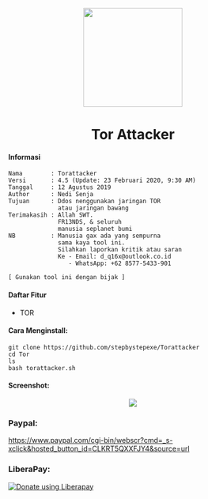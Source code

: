<p align="center">
  <img src="https://github.com/stepbystepexe/Torattacker/blob/master/Logo.png" width="200"/>
</a></p>
<h1 align="center">Tor Attacker</h1>

#### Informasi
```
Nama        : Torattacker
Versi       : 4.5 (Update: 23 Februari 2020, 9:30 AM)
Tanggal     : 12 Agustus 2019
Author      : Nedi Senja
Tujuan      : Ddos nenggunakan jaringan TOR
              atau jaringan bawang
Terimakasih : Allah SWT.
              FR13NDS, & seluruh
              manusia seplanet bumi
NB          : Manusia gax ada yang sempurna
              sama kaya tool ini.
              Silahkan laporkan kritik atau saran
              Ke - Email: d_q16x@outlook.co.id
                 - WhatsApp: +62 8577-5433-901

[ Gunakan tool ini dengan bijak ]
```

#### Daftar Fitur
+ TOR

#### Cara Menginstall:
```
git clone https://github.com/stepbystepexe/Torattacker
cd Tor
ls
bash torattacker.sh
````
#### Screenshot:
<p align="center">
  <img src="https://github.com/stepbystepexe/Torattacker/blob/master/Screenshoot.png">
</a></p>

### Paypal:
https://www.paypal.com/cgi-bin/webscr?cmd=_s-xclick&hosted_button_id=CLKRT5QXXFJY4&source=url
### LiberaPay:
<noscript><a href="https://liberapay.com/stepbystepexe/donate"><img alt="Donate using Liberapay" src="https://liberapay.com/assets/widgets/donate.svg"></a></noscript>

